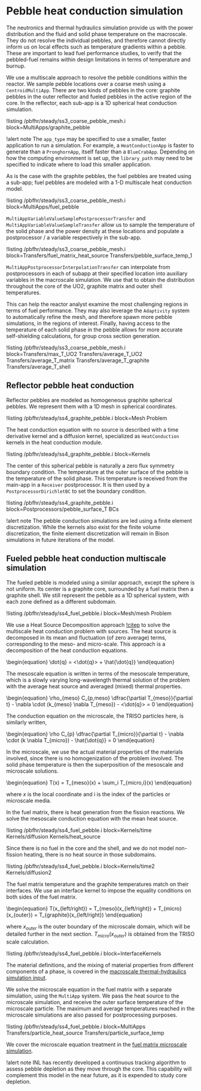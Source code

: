 # Pebble heat conduction simulation

The neutronics and thermal hydraulics simulation provide us with the power distribution and
the fluid and solid phase temperature on the macroscale. They do not resolve the individual pebbles,
and therefore cannot directly inform us on local effects such as temperature gradients within a pebble.
These are important to lead fuel performance studies, to verify that the pebbled-fuel remains within
design limitations in terms of temperature and burnup.

We use a multiscale approach to resolve the pebble conditions within the reactor. We sample pebble locations
over a coarse mesh using a `CentroidMultiApp`. There are two kinds of pebbles in the core: graphite pebbles in the
outer reflector and fueled pebbles in the active region of the core.
In the reflector, each sub-app is a 1D spherical heat conduction simulation.

!listing /pbfhr/steady/ss3_coarse_pebble_mesh.i block=MultiApps/graphite_pebble

!alert note
The `app_type` may be specified to use a smaller, faster application to run a simulation. For example, a
`HeatConductionApp` is faster to generate than a `PronghornApp`, itself faster than a `BlueCrabApp`. Depending
on how the computing environment is set up, the `library_path` may need to be specified to indicate where to load
this smaller application.

As is the case with the graphite pebbles, the fuel pebbles are treated using a sub-app; fuel pebbles are modeled with a 1-D multiscale heat conduction model.

!listing /pbfhr/steady/ss3_coarse_pebble_mesh.i block=MultiApps/fuel_pebble

`MultiAppVariableValueSamplePostprocessorTransfer` and `MultiAppVariableValueSampleTransfer` allow us to sample the temperature
of the solid phase and the power density at these locations and populate a postprocessor / a variable respectively in the
sub-app.

!listing /pbfhr/steady/ss3_coarse_pebble_mesh.i block=Transfers/fuel_matrix_heat_source Transfers/pebble_surface_temp_1

`MultiAppPostprocessorInterpolationTransfer` can interpolate from postprocessors in each of subapp at their
specified location into auxiliary variables in the macroscale simulation.
We use that to obtain the distribution throughout the core of the UO2, graphite matrix and outer shell temperatures.

This can help the reactor analyst examine the most challenging regions in terms of fuel
performance. They may also leverage the `Adaptivity` system to automatically refine the mesh, and therefore
spawn more pebble simulations, in the regions of interest. Finally, having access to the temperature of each
solid phase in the pebble allows for more accurate self-shielding calculations, for group cross section
generation.

!listing /pbfhr/steady/ss3_coarse_pebble_mesh.i block=Transfers/max_T_UO2 Transfers/average_T_UO2 Transfers/average_T_matrix Transfers/average_T_graphite Transfers/average_T_shell

## Reflector pebble heat conduction

Reflector pebbles are modeled as homogeneous graphite spherical pebbles. We represent them with
a 1D mesh in spherical coordinates.

!listing /pbfhr/steady/ss4_graphite_pebble.i block=Mesh Problem

The heat conduction equation with no source is described with a time derivative kernel
and a diffusion kernel, specialized as `HeatConduction` kernels in the heat conduction module.

!listing /pbfhr/steady/ss4_graphite_pebble.i block=Kernels

The center of this spherical pebble is naturally a zero flux symmetry boundary condition. The
temperature at the outer surface of the pebble is the temperature of the solid phase. This
temperature is received from the main-app in a `Receiver` postprocessor. It is then used by a
`PostprocessorDirichletBC` to set the boundary condition.

!listing /pbfhr/steady/ss4_graphite_pebble.i block=Postprocessors/pebble_surface_T BCs

!alert note
The pebble conduction simulations are led using a finite element discretization. While the kernels
also exist for the finite volume discretization, the finite element discretization will remain in
Bison simulations in future iterations of the model.

## Fueled pebble heat conduction multiscale simulation

The fueled pebble is modeled using a similar approach, except the sphere is not uniform.
Its center is a graphite core, surrounded by a fuel matrix then a graphite shell. We still represent
the pebble as a 1D spherical system, with each zone defined as a different subdomain.

!listing /pbfhr/steady/ss4_fuel_pebble.i block=Mesh/mesh Problem

We use a Heat Source Decomposition approach [!citep](novak2021) to solve the multiscale heat conduction
problem with sources. The heat source is decomposed in its mean and fluctuation (of zero average) terms, corresponding to
the meso- and micro-scale. This approach is a decomposition of the heat conduction equations.

\begin{equation}
\dot{q} = <\dot{q}> + \hat{\dot{q}}
\end{equation}

The mesoscale equation is written in terms of the mesoscale temperature, which is a slowly varying
long-wavelength thermal solution of the problem with the average heat source and averaged (mixed)
thermal properties.

\begin{equation}
\rho_{meso} C_{p,meso} \dfrac{\partial T_{meso}}{\partial t} - \nabla \cdot (k_{meso} \nabla T_{meso}) - <\dot{q}> = 0
\end{equation}

The conduction equation on the microscale, the TRISO particles here, is similarly written,

\begin{equation}
\rho C_{p} \dfrac{\partial T_{micro}}{\partial t} - \nabla \cdot (k \nabla T_{micro}) - \hat{\dot{q}} = 0
\end{equation}

In the microscale, we use the actual material properties of the materials involved, since there is
no homogenization of the problem involved.
The solid phase temperature is then the superposition of the mesoscale and microscale solutions.

\begin{equation}
T(x) = T_{meso}(x) + \sum_i T_{micro,i}(x)
\end{equation}

where $x$ is the local coordinate and i is the index of the particles or microscale media.

In the fuel matrix, there is heat generation from the fission reactions. We solve the mesoscale conduction equation with the mean heat source.

!listing /pbfhr/steady/ss4_fuel_pebble.i block=Kernels/time Kernels/diffusion Kernels/heat_source

Since there is no fuel in the core and the shell, and we do not model non-fission heating, there is
no heat source in those subdomains.

!listing /pbfhr/steady/ss4_fuel_pebble.i block=Kernels/time2 Kernels/diffusion2

The fuel matrix temperature and the graphite temperatures match on their interfaces. We use an interface kernel to impose the equality conditions on both sides of the fuel matrix.

\begin{equation}
T(x_{left/right}) = T_{meso}(x_{left/right}) + T_{micro}(x_{outer}) = T_{graphite}(x_{left/right})
\end{equation}

where $x_{outer}$ is the outer boundary of the microscale domain, which will be detailed further in the next section. $T_{micro}(x_{outer})$ is obtained from the TRISO scale calculation.

!listing /pbfhr/steady/ss4_fuel_pebble.i block=InterfaceKernels

The material definitions, and the mixing of material properties from different components of a phase,
is covered in the [macroscale thermal-hydraulics simulation input](pbfhr/steady/pronghorn.md).

We solve the microscale equation in the fuel matrix with a separate simulation, using the
`MultiApp` system. We pass the heat source to the microscale simulation, and receive the outer
surface temperature of the microscale particle. The maximum and average temperatures reached in
the microscale simulations are also passed for postprocessing purposes.

!listing /pbfhr/steady/ss4_fuel_pebble.i block=MultiApps Transfers/particle_heat_source Transfers/particle_surface_temp

We cover the microscale equation treatment in the [fuel matrix microscale simulation](pbfhr/steady/triso.md).

!alert note
INL has recently developed a continuous tracking algorithm to assess
pebble depletion as they move through the core. This capability will complement
this model in the near future, as it is expended to study core depletion.
